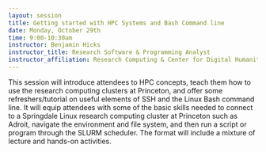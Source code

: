 ```yaml
---
layout: session
title: Getting started with HPC Systems and Bash Command line
date: Monday, October 29th
time: 9:00-10:30am
instructor: Benjamin Hicks
instructor_title: Research Software & Programming Analyst
instructor_affiliation: Research Computing & Center for Digital Humanities
---
```



This session will introduce attendees to HPC concepts, teach them how to use
the research computing clusters at Princeton, and offer some refreshers/tutorial
on useful elements of SSH and the Linux Bash command line. It will
equip attendees with some of the basic skills needed to connect to
a Springdale Linux research computing cluster at Princeton such as Adroit,
navigate the environment and file system, and then run a script or program
through the SLURM scheduler.  The format will include a mixture of lecture and
hands-on activities.
